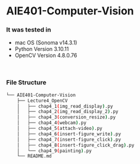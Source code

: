 # AIE401-Computer-Vision


### It was tested in

- mac OS (Sonoma v14.3.1)
- Python Version 3.10.11
- OpenCV Version 4.8.0.76

<br>

### File Structure
```bash
└── AIE401-Computer-Vision
    ├── Lecture4_OpenCV
    │   ├── chap4_1(img_read_display).py
    │   ├── chap4_2(img_read_display_2).py
    │   ├── chap4_3(conversion_resize).py
    │   ├── chap4_4(webcam).py
    │   ├── chap4_5(attach-video).py
    │   ├── chap4_6(insert-figure_write).py
    │   ├── chap4_7(insert-figure_click).py
    │   ├── chap4_8(insert-figure_click_drag).py
    │   └── chap4_9(painting).py
    └── README.md
```
